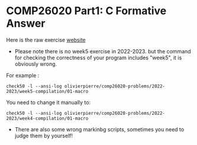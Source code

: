 COMP26020 Part1: C Formative Answer
=========
Here is the raw exercise  [website](https://olivierpierre.github.io/comp26020/week2/)  

* Please note there is no week5 exercise in 2022-2023. but the command for checking the correctness of your program includes "week5", it is obviously wrong.

For example :

```
check50 -l --ansi-log olivierpierre/comp26020-problems/2022-2023/week5-compilation/01-macro
```

You need to change it manually to: 
```
check50 -l --ansi-log olivierpierre/comp26020-problems/2022-2023/week4-compilation/01-macro
```

* There are also some wrong markinbg scripts, sometimes you need to judge them by yourself! 
